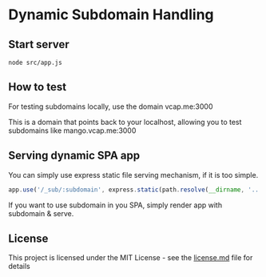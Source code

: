 # Dynamic Subdomain Handling

## Start server

```
node src/app.js
```

## How to test

For testing subdomains locally, use the domain vcap.me:3000

This is a domain that points back to your localhost, allowing you to test subdomains like mango.vcap.me:3000

## Serving dynamic SPA app

You can simply use express static file serving mechanism, if it is too simple.

```js
app.use('/_sub/:subdomain', express.static(path.resolve(__dirname, '..', 'spa-app-directory-name')));
```

If you want to use subdomain in you SPA, simply render app with subdomain & serve.

## License

This project is licensed under the MIT License - see the [license.md](./license.md) file for details